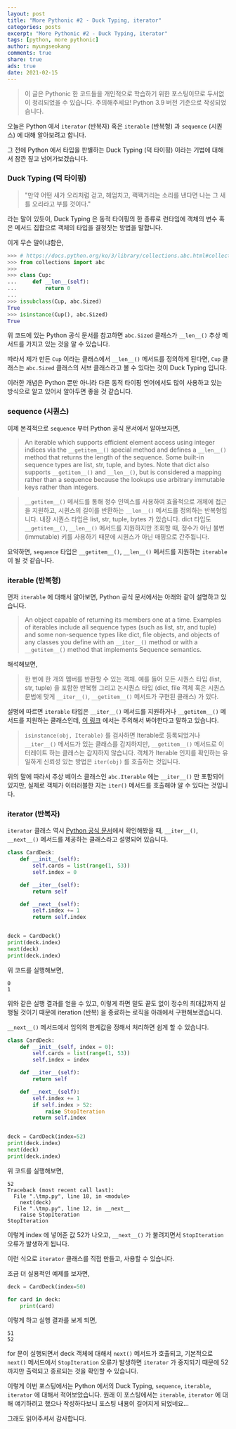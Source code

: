 ```yaml
---
layout: post
title: "More Pythonic #2 - Duck Typing, iterator"
categories: posts
excerpt: "More Pythonic #2 - Duck Typing, iterator"
tags: [python, more pythonic]
author: myungseokang
comments: true
share: true
ads: true
date: 2021-02-15
---
```


> 이 글은 Pythonic 한 코드들을 개인적으로 학습하기 위한 포스팅이므로 두서없이 정리되었을 수 있습니다. 주의해주세요!
> Python 3.9 버전 기준으로 작성되었습니다.

오늘은 Python 에서 `iterator` (반복자) 혹은 `iterable` (반복형) 과 `sequence` (시퀀스) 에 대해 알아보려고 합니다.

그 전에 Python 에서 타입을 판별하는 Duck Typing (덕 타이핑) 이라는 기법에 대해서 잠깐 짚고 넘어가보겠습니다.

### Duck Typing (덕 타이핑)

> "만약 어떤 새가 오리처럼 걷고, 헤엄치고, 꽥꽥거리는 소리를 낸다면 나는 그 새를 오리라고 부를 것이다."

라는 말이 있듯이, Duck Typing 은 동적 타이핑의 한 종류로 런타임에 객체의 변수 혹은 메서드 집합으로 객체의 타입을 결정짓는 방법을 말합니다.

이게 무슨 말이냐함은,

```python
>>> # https://docs.python.org/ko/3/library/collections.abc.html#collections.abc.Sized
>>> from collections import abc
>>>
>>> class Cup:
...     def __len__(self):
...         return 0
...
>>> issubclass(Cup, abc.Sized)
True
>>> isinstance(Cup(), abc.Sized)
True
```

위 코드에 있는 Python 공식 문서를 참고하면 `abc.Sized` 클래스가 `__len__()` 추상 메서드를 가지고 있는 것을 알 수 있습니다.

따라서 제가 만든 `Cup` 이라는 클래스에서 `__len__()` 메서드를 정의하게 된다면, `Cup` 클래스는 `abc.Sized` 클래스의 서브 클래스라고 볼 수 있다는 것이 Duck Typing 입니다.

이러한 개념은 Python 뿐만 아니라 다른 동적 타이핑 언어에서도 많이 사용하고 있는 방식으로 알고 있어서 알아두면 좋을 것 같습니다.


### sequence (시퀀스)

이제 본격적으로 `sequence` 부터 Python 공식 문서에서 알아보자면,

> An iterable which supports efficient element access using integer indices via the `__getitem__()` special method and defines a `__len__()` method that returns the length of the sequence.
> Some built-in sequence types are list, str, tuple, and bytes. Note that dict also supports `__getitem__()` and `__len__()`, but is considered a mapping rather than a sequence because the lookups use arbitrary immutable keys rather than integers.

> `__getitem__()` 메서드를 통해 정수 인덱스를 사용하여 효율적으로 개체에 접근을 지원하고, 시퀀스의 길이를 반환하는 `__len__()` 메서드를 정의하는 반복형입니다.
> 내장 시퀀스 타입은 list, str, tuple, bytes 가 있습니다. dict 타입도 `__getitem__()`, `__len__()` 메서드를 지원하지만 조회할 때, 정수가 아닌 불변 (immutable) 키를 사용하기 때문에 시퀀스가 아닌 매핑으로 간주됩니다.

요약하면, `sequence` 타입은 `__getitem__()`, `__len__()` 메서드를 지원하는 `iterable` 이 될 것 같습니다.


### iterable (반복형)

먼저 `iterable` 에 대해서 알아보면, Python 공식 문서에서는 아래와 같이 설명하고 있습니다.

> An object capable of returning its members one at a time.
> Examples of iterables include all sequence types (such as list, str, and tuple) and some non-sequence types like dict, file objects, and objects of any classes you define with an `__iter__()` method or with a `__getitem__()` method that implements Sequence semantics.

해석해보면,

> 한 번에 한 개의 멤버를 반환할 수 있는 객체.
> 예를 들어 모든 시퀀스 타입 (list, str, tuple) 을 포함한 반복형 그리고 논시퀀스 타입 (dict, file 객체 혹은 시퀀스 문법에 맞게 `__iter__()`, `__getitem__()` 메서드가 구현된 클래스) 가 있다.


설명에 따르면 `iterable` 타입은 `__iter__()` 메서드를 지원하거나 `__getitem__()` 메서드를 지원하는 클래스인데, <a href="https://docs.python.org/ko/3/library/collections.abc.html#collections.abc.Iterable" target="_blank">이 링크</a> 에서는 주의해서 봐야한다고 말하고 있습니다.

> `isinstance(obj, Iterable)` 를 검사하면 Iterable로 등록되었거나 `__iter__()` 메서드가 있는 클래스를 감지하지만, `__getitem__()` 메서드로 이터레이트 하는 클래스는 감지하지 않습니다. 객체가 Iterable 인지를 확인하는 유일하게 신뢰성 있는 방법은 `iter(obj)` 를 호출하는 것입니다.

위의 말에 따라서 추상 베이스 클래스인 `abc.Iterable` 에는 `__iter__()` 만 포함되어 있지만, 실제로 객체가 이터러블한 지는 `iter()` 메서드를 호출해야 알 수 있다는 것입니다.


### iterator (반복자)

`iterator` 클래스 역시 <a href="https://docs.python.org/ko/3/library/collections.abc.html#collections.abc.Iterator" target="_blank">Python 공식 문서</a>에서 확인해봤을 때, `__iter__()`, `__next__()` 메서드를 제공하는 클래스라고 설명되어 있습니다.

```python
class CardDeck:
    def __init__(self):
        self.cards = list(range(1, 53))
        self.index = 0

    def __iter__(self):
        return self

    def __next__(self):
        self.index += 1
        return self.index


deck = CardDeck()
print(deck.index)
next(deck)
print(deck.index)
```

위 코드를 실행해보면,

```shell
0
1
```

위와 같은 실행 결과를 얻을 수 있고, 이렇게 하면 밑도 끝도 없이 정수의 최대값까지 실행될 것이기 때문에 iteration (반복) 을 종료하는 로직을 아래에서 구현해보겠습니다.

`__next__()` 메서드에서 임의의 한계값을 정해서 처리하면 쉽게 할 수 있습니다.

```python
class CardDeck:
    def __init__(self, index = 0):
        self.cards = list(range(1, 53))
        self.index = index

    def __iter__(self):
        return self

    def __next__(self):
        self.index += 1
        if self.index > 52:
            raise StopIteration
        return self.index


deck = CardDeck(index=52)
print(deck.index)
next(deck)
print(deck.index)
```

위 코드를 실행해보면,

```shell
52
Traceback (most recent call last):
  File ".\tmp.py", line 18, in <module>
    next(deck)
  File ".\tmp.py", line 12, in __next__
    raise StopIteration
StopIteration
```

이렇게 index 에 넣어준 값 52가 나오고, `__next__()` 가 불려지면서 `StopIteration` 오류가 발생하게 됩니다.

이런 식으로 `iterator` 클래스를 직접 만들고, 사용할 수 있습니다.

조금 더 실용적인 예제를 보자면,

```python
deck = CardDeck(index=50)

for card in deck:
    print(card)
```

이렇게 하고 실행 결과를 보게 되면,

```
51
52
```

for 문이 실행되면서 deck 객체에 대해서 `next()` 메서드가 호출되고, 기본적으로 `next()` 메서드에서 `StopIteration` 오류가 발생하면 `iterator` 가 중지되기 때문에 52까지만 출력되고 종료되는 것을 확인할 수 있습니다.

이렇게 이번 포스팅에서는 Python 에서의 Duck Typing, `sequence`, `iterable`, `iterator` 에 대해서 적어보았습니다. 원래 이 포스팅에서는 `iterable`, `iterator` 에 대해 얘기하려고 했으나 작성하다보니 포스팅 내용이 길어지게 되었네요...

그래도 읽어주셔서 감사합니다.
